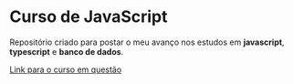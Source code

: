 # Curso de JavaScript
Repositório criado para postar o meu avanço nos estudos em **javascript**, **typescript** e **banco de dados**.

[Link para o curso em questão](https://www.udemy.com/course/curso-de-javascript-moderno-do-basico-ao-avancado/?kw=curso+javascript&src=sac&couponCode=ST2MT43024)
